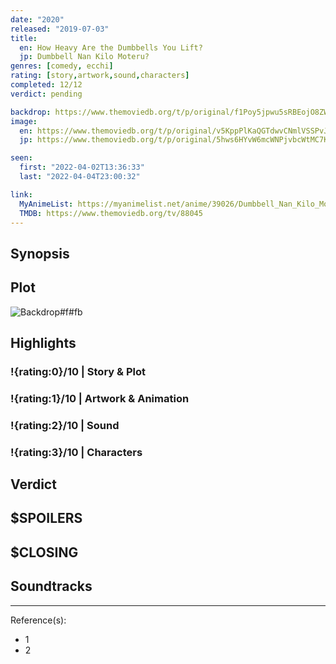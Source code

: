 ```yaml
---
date: "2020"
released: "2019-07-03"
title:
  en: How Heavy Are the Dumbbells You Lift?
  jp: Dumbbell Nan Kilo Moteru?
genres: [comedy, ecchi]
rating: [story,artwork,sound,characters]
completed: 12/12
verdict: pending

backdrop: https://www.themoviedb.org/t/p/original/f1Poy5jpwu5sRBEojO8ZWwvqXUD.jpg
image:
  en: https://www.themoviedb.org/t/p/original/v5KppPlKaQGTdwvCNmlVSSPvJBw.jpg
  jp: https://www.themoviedb.org/t/p/original/5hws6HYvW6mcWNPjvbcWtMC7KvK.jpg

seen:
  first: "2022-04-02T13:36:33"
  last: "2022-04-04T23:00:32"

link:
  MyAnimeList: https://myanimelist.net/anime/39026/Dumbbell_Nan_Kilo_Moteru/
  TMDB: https://www.themoviedb.org/tv/88045
---
```



## Synopsis

## Plot

![Backdrop#f#fb](https://www.themoviedb.org/t/p/original/mKSx9ihTXCsJSzwxEAYjA7vIQuH.jpg "Source: TMDB")

## Highlights

### !{rating:0}/10 | Story & Plot

### !{rating:1}/10 | Artwork & Animation

### !{rating:2}/10 | Sound

### !{rating:3}/10 | Characters

## Verdict

## $SPOILERS

## $CLOSING

## Soundtracks

***
Reference(s):

- 1
- 2
